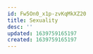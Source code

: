 ```yaml
---
id: Fw5On0_x1p-zvKqMkXZ20
title: Sexuality
desc: ''
updated: 1639759165197
created: 1639759165197
---
```


